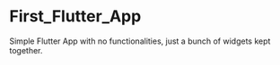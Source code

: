 # First_Flutter_App
Simple Flutter App with no functionalities, just a bunch of widgets kept together. 
